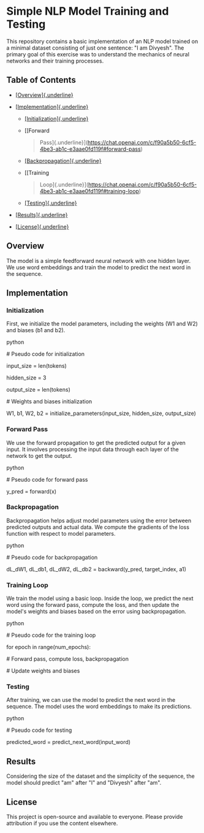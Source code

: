 # **Simple NLP Model Training and Testing**

This repository contains a basic implementation of an NLP model trained
on a minimal dataset consisting of just one sentence: \"I am Divyesh\".
The primary goal of this exercise was to understand the mechanics of
neural networks and their training processes.

## **Table of Contents**

-   [[Overview]{.underline}](https://chat.openai.com/c/f90a5b50-6cf5-4be3-ab1c-e3aae0fd119f#overview)

-   [[Implementation]{.underline}](https://chat.openai.com/c/f90a5b50-6cf5-4be3-ab1c-e3aae0fd119f#implementation)

    -   [[Initialization]{.underline}](https://chat.openai.com/c/f90a5b50-6cf5-4be3-ab1c-e3aae0fd119f#initialization)

    -   [[Forward
        > Pass]{.underline}](https://chat.openai.com/c/f90a5b50-6cf5-4be3-ab1c-e3aae0fd119f#forward-pass)

    -   [[Backpropagation]{.underline}](https://chat.openai.com/c/f90a5b50-6cf5-4be3-ab1c-e3aae0fd119f#backpropagation)

    -   [[Training
        > Loop]{.underline}](https://chat.openai.com/c/f90a5b50-6cf5-4be3-ab1c-e3aae0fd119f#training-loop)

    -   [[Testing]{.underline}](https://chat.openai.com/c/f90a5b50-6cf5-4be3-ab1c-e3aae0fd119f#testing)

-   [[Results]{.underline}](https://chat.openai.com/c/f90a5b50-6cf5-4be3-ab1c-e3aae0fd119f#results)

-   [[License]{.underline}](https://chat.openai.com/c/f90a5b50-6cf5-4be3-ab1c-e3aae0fd119f#license)

## **Overview**

The model is a simple feedforward neural network with one hidden layer.
We use word embeddings and train the model to predict the next word in
the sequence.

## **Implementation**

### **Initialization**

First, we initialize the model parameters, including the weights (W1 and
W2) and biases (b1 and b2).

python

\# Pseudo code for initialization

input_size = len(tokens)

hidden_size = 3

output_size = len(tokens)

\# Weights and biases initialization

W1, b1, W2, b2 = initialize_parameters(input_size, hidden_size,
output_size)

### **Forward Pass**

We use the forward propagation to get the predicted output for a given
input. It involves processing the input data through each layer of the
network to get the output.

python

\# Pseudo code for forward pass

y_pred = forward(x)

### **Backpropagation**

Backpropagation helps adjust model parameters using the error between
predicted outputs and actual data. We compute the gradients of the loss
function with respect to model parameters.

python

\# Pseudo code for backpropagation

dL_dW1, dL_db1, dL_dW2, dL_db2 = backward(y_pred, target_index, a1)

### **Training Loop**

We train the model using a basic loop. Inside the loop, we predict the
next word using the forward pass, compute the loss, and then update the
model\'s weights and biases based on the error using backpropagation.

python

\# Pseudo code for the training loop

for epoch in range(num_epochs):

\# Forward pass, compute loss, backpropagation

\# Update weights and biases

### **Testing**

After training, we can use the model to predict the next word in the
sequence. The model uses the word embeddings to make its predictions.

python

\# Pseudo code for testing

predicted_word = predict_next_word(input_word)

## **Results**

Considering the size of the dataset and the simplicity of the sequence,
the model should predict \"am\" after \"I\" and \"Divyesh\" after
\"am\".

## **License**

This project is open-source and available to everyone. Please provide
attribution if you use the content elsewhere.
